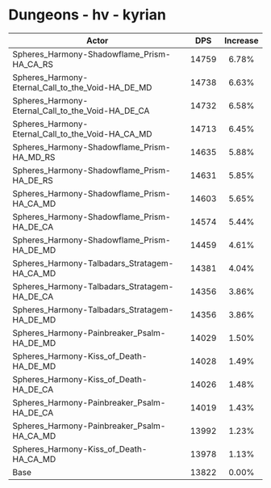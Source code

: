 # Dungeons - hv - kyrian
| Actor | DPS | Increase |
|---|:---:|:---:|
|Spheres_Harmony-Shadowflame_Prism-HA_CA_RS|14759|6.78%|
|Spheres_Harmony-Eternal_Call_to_the_Void-HA_DE_MD|14738|6.63%|
|Spheres_Harmony-Eternal_Call_to_the_Void-HA_DE_CA|14732|6.58%|
|Spheres_Harmony-Eternal_Call_to_the_Void-HA_CA_MD|14713|6.45%|
|Spheres_Harmony-Shadowflame_Prism-HA_MD_RS|14635|5.88%|
|Spheres_Harmony-Shadowflame_Prism-HA_DE_RS|14631|5.85%|
|Spheres_Harmony-Shadowflame_Prism-HA_CA_MD|14603|5.65%|
|Spheres_Harmony-Shadowflame_Prism-HA_DE_CA|14574|5.44%|
|Spheres_Harmony-Shadowflame_Prism-HA_DE_MD|14459|4.61%|
|Spheres_Harmony-Talbadars_Stratagem-HA_CA_MD|14381|4.04%|
|Spheres_Harmony-Talbadars_Stratagem-HA_DE_CA|14356|3.86%|
|Spheres_Harmony-Talbadars_Stratagem-HA_DE_MD|14356|3.86%|
|Spheres_Harmony-Painbreaker_Psalm-HA_DE_MD|14029|1.50%|
|Spheres_Harmony-Kiss_of_Death-HA_DE_MD|14028|1.49%|
|Spheres_Harmony-Kiss_of_Death-HA_DE_CA|14026|1.48%|
|Spheres_Harmony-Painbreaker_Psalm-HA_DE_CA|14019|1.43%|
|Spheres_Harmony-Painbreaker_Psalm-HA_CA_MD|13992|1.23%|
|Spheres_Harmony-Kiss_of_Death-HA_CA_MD|13978|1.13%|
|Base|13822|0.00%|
